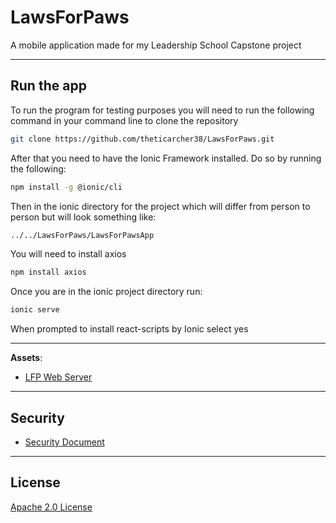 # LawsForPaws

A mobile application made for my Leadership School Capstone project

___

## Run the app

To run the program for testing purposes you will need to run the following command in your command line to clone the repository

```bash
git clone https://github.com/theticarcher38/LawsForPaws.git
```

After that you need to have the Ionic Framework installed. Do so by running the following:

```bash
npm install -g @ionic/cli
```

Then in the ionic directory for the project which will differ from person to person but will look something like:

```bash
../../LawsForPaws/LawsForPawsApp
```

You will need to install axios

```bash
npm install axios
```

Once you are in the ionic project directory run:

```bash
ionic serve
```

When prompted to install react-scripts by Ionic select yes

___

**Assets**:

* [LFP Web Server][1]
___

## Security

* [Security Document][2]
___

## License

[Apache 2.0 License][3]

[1]: <https://github.com/theticarcher38/Web_Server/> "Personal Web Server"
[2]: <https://github.com/theticarcher38/LawsForPaws/blob/master/SECURITY.md> "Security Document"
[3]: <https://choosealicense.com/licenses/apache-2.0/> "Apache 2.0"
